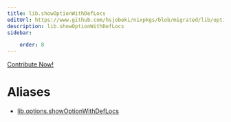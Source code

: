 ```yaml
---
title: lib.showOptionWithDefLocs
editUrl: https://www.github.com/hsjobeki/nixpkgs/blob/migrated/lib/options.nix#L461C27
description: lib.showOptionWithDefLocs
sidebar:

    order: 8
---
```


<a href="https://www.github.com/hsjobeki/nixpkgs/blob/migrated/lib/options.nix#L461C27">Contribute Now!</a>


# Aliases

- [lib.options.showOptionWithDefLocs](/nix-doc-comments/reference/lib/options/lib-options-showoptionwithdeflocs)


